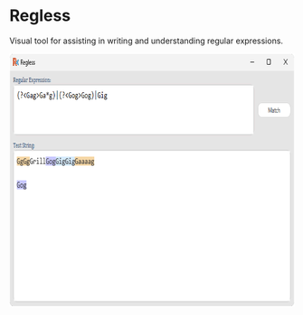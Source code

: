 # Regless

Visual tool for assisting in writing and understanding regular expressions.

<img width="777" height="449" alt="image" src="docs/screenshot.png" />
